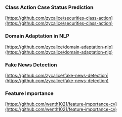 ### Class Action Case Status Prediction
[https://github.com/zycalice/securities-class-action](https://github.com/zycalice/securities-class-action)

### Domain Adaptation in NLP
[https://github.com/zycalice/domain-adaptation-nlp](https://github.com/zycalice/domain-adaptation-nlp)

### Fake News Detection
[https://github.com/zycalice/fake-news-detection](https://github.com/zycalice/fake-news-detection)

### Feature Importance
[https://github.com/wenth1021/feature-importance-cv](https://github.com/wenth1021/feature-importance-cv)


